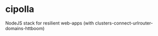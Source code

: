 cipolla
=======

NodeJS stack for resilient web-apps (with clusters-connect-urlrouter-domains-httboom)
